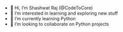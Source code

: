 - 👋 Hi, I’m Shashwat Raj (@CodeToCore)
- 👀 I’m interested in learning and exploring new stuff
- 🌱 I’m currently learning Python
- 💞️ I’m looking to collaborate on Python projects

<!---
CodeToCore/CodeToCore is a ✨ special ✨ repository because its `README.md` (this file) appears on your GitHub profile.
You can click the Preview link to take a look at your changes.
--->
